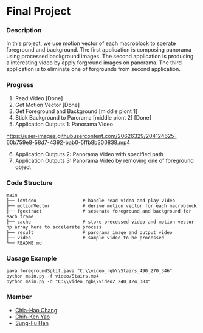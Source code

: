 # Final Project
### Description
In this project, we use motion vector of each macroblock to sperate foreground and background.
The first application is composing panorama using processed background images.
The second application is producing a interesting video by apply forground images on panorama.
The third application is to eliminate one of forgrounds from second application.

### Progress
1. Read Video [Done]
2. Get Motion Vector [Done]
3. Get Foreground and Background [middle piont 1]
4. Stick Background to Parorama [middle piont 2] [Done]
5. Application Outputs 1:  Panorama Video

https://user-images.githubusercontent.com/20626329/204124625-60b759e8-58d7-4392-bab0-5ffb8b300838.mp4


6. Application Outputs 2:  Panorama Video with specified path
7. Application Outputs 3:  Panorama Video by removing one of foreground object

### Code Structure

    main
    ├── ioVideo                 # handle read video and play video
    ├── motionVector            # derive motion vector for each macroblock
    ├── fgextract               # seperate foreground and background for each frame
    ├── cache                   # store precessed video and motion vector np array here to accelerate process
    ├── result                  # parorama image and output video
    ├── video                   # sample video to be processed
    └── README.md

### Uasage Example
    java foregroundSplit.java "C:\\video_rgb\\Stairs_490_270_346"
    python main.py -f video/Stairs.mp4
    python main.py -d "C:\\video_rgb\\video2_240_424_383"
    
### Member
- [Chia-Hao Chang](https://www.linkedin.com/in/chia-hao-chang/)
- [Chih-Ken Yao](https://www.linkedin.com/in/chih-ken-yao/)
- [Sung-Fu Han](linkedin.com/in/sungfuhan/)
